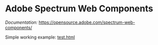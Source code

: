 # Adobe Spectrum Web Components
*Documentation:*
https://opensource.adobe.com/spectrum-web-components/

Simple working example: [test.html](test.html)
